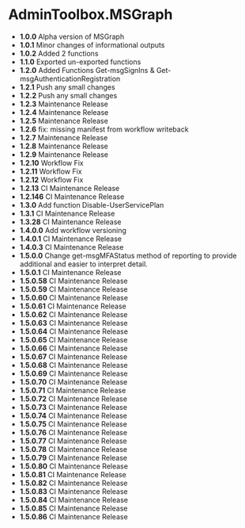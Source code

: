 # **AdminToolbox.MSGraph**

* **1.0.0** Alpha version of MSGraph
* **1.0.1** Minor changes of informational outputs
* **1.0.2** Added 2 functions
* **1.1.0** Exported un-exported functions
* **1.2.0** Added Functions Get-msgSignIns & Get-msgAuthenticationRegistration
* **1.2.1** Push any small changes
* **1.2.2** Push any small changes
* **1.2.3** Maintenance Release
* **1.2.4** Maintenance Release
* **1.2.5** Maintenance Release
* **1.2.6** fix: missing manifest from workflow writeback
* **1.2.7** Maintenance Release
* **1.2.8** Maintenance Release
* **1.2.9** Maintenance Release
* **1.2.10** Workflow Fix
* **1.2.11** Workflow Fix
* **1.2.12** Workflow Fix
* **1.2.13** CI Maintenance Release
* **1.2.146** CI Maintenance Release
* **1.3.0** Add function Disable-UserServicePlan
* **1.3.1** CI Maintenance Release
* **1.3.28** CI Maintenance Release
* **1.4.0.0** Add workflow versioning
* **1.4.0.1** CI Maintenance Release
* **1.4.0.3** CI Maintenance Release
* **1.5.0.0** Change get-msgMFAStatus method of reporting to provide additional and easier to interpret detail.
* **1.5.0.1** CI Maintenance Release
* **1.5.0.58** CI Maintenance Release
* **1.5.0.59** CI Maintenance Release
* **1.5.0.60** CI Maintenance Release
* **1.5.0.61** CI Maintenance Release
* **1.5.0.62** CI Maintenance Release
* **1.5.0.63** CI Maintenance Release
* **1.5.0.64** CI Maintenance Release
* **1.5.0.65** CI Maintenance Release
* **1.5.0.66** CI Maintenance Release
* **1.5.0.67** CI Maintenance Release
* **1.5.0.68** CI Maintenance Release
* **1.5.0.69** CI Maintenance Release
* **1.5.0.70** CI Maintenance Release
* **1.5.0.71** CI Maintenance Release
* **1.5.0.72** CI Maintenance Release
* **1.5.0.73** CI Maintenance Release
* **1.5.0.74** CI Maintenance Release
* **1.5.0.75** CI Maintenance Release
* **1.5.0.76** CI Maintenance Release
* **1.5.0.77** CI Maintenance Release
* **1.5.0.78** CI Maintenance Release
* **1.5.0.79** CI Maintenance Release
* **1.5.0.80** CI Maintenance Release
* **1.5.0.81** CI Maintenance Release
* **1.5.0.82** CI Maintenance Release
* **1.5.0.83** CI Maintenance Release
* **1.5.0.84** CI Maintenance Release
* **1.5.0.85** CI Maintenance Release
* **1.5.0.86** CI Maintenance Release